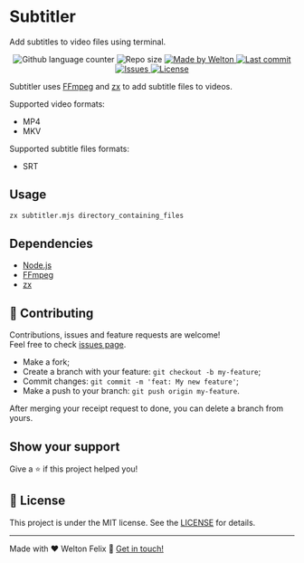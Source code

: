 # Subtitler

Add subtitles to video files using terminal.

<p align="center">
  <img alt="Github language counter" src="https://img.shields.io/github/languages/count/weltonfelix/subtitler?color=%2304D361">

  <img alt="Repo size" src="https://img.shields.io/github/repo-size/weltonfelix/subtitler">

  <a href="https://www.github.com/weltonfelix">
    <img alt="Made by Welton" src="https://img.shields.io/badge/Made%20by-Welton-%2304D361">
  </a>

  <a href="https://github.com/welton/subtitler/commits/master">
    <img alt="Last commit" src="https://img.shields.io/github/last-commit/weltonfelix/subtitler">
  </a>

  <a href="https://github.com/weltonfelix/subtitler/issues">
    <img alt="Issues" src="https://img.shields.io/github/issues/weltonfelix/subtitler">
  </a>

  <a href="https://github.com/weltonfelix/subtitler/blob/master/LICENSE" target="_blank">
    <img alt="License" src="https://img.shields.io/badge/license-MIT-brightgreen"/>
  </a>
</p>

Subtitler uses [FFmpeg](https://github.com/FFmpeg/FFmpeg) and [zx](https://github.com/google/zx) to add subtitle files to videos.

Supported video formats:

- MP4
- MKV

Supported subtitle files formats:

- SRT

## Usage

```bash
zx subtitler.mjs directory_containing_files
```

## Dependencies

- [Node.js](https://nodejs.org/)
- [FFmpeg](https://ffmpeg.org/)
- [zx](https://github.com/google/zx)

## 🤝 Contributing

Contributions, issues and feature requests are welcome!<br />Feel free to check [issues page](https://github.com/weltonfelix/subtitler/issues).

- Make a fork;
- Create a branch with your feature: `git checkout -b my-feature`;
- Commit changes: `git commit -m 'feat: My new feature'`;
- Make a push to your branch: `git push origin my-feature`.

After merging your receipt request to done, you can delete a branch from yours.

## Show your support

Give a ⭐️ if this project helped you!

## 📝 License

This project is under the MIT license. See the [LICENSE](LICENSE) for details.

---

Made with ♥ Welton Felix :wave: [Get in touch!](mailto:contato.weltonf@gmail.com)
